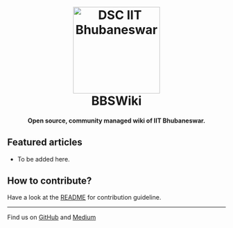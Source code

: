 
<h1 align="center">
  <br>
  <a href="https://dsciitbbs.github.io"><img src="https://user-images.githubusercontent.com/19551774/55946516-7c1bdb80-5c6a-11e9-86ca-b4b700b119c8.jpeg" alt="DSC IIT Bhubaneswar" width="200"></a>
  <br>
  BBSWiki
  <br>
</h1>

<h4 align="center">Open source, community managed wiki of IIT Bhubaneswar.</h4>


<h2> Featured articles </h2>

- To be added here.

<h2>How to contribute?</h2>

Have a look at the [README](README.md) for contribution guideline.



---
Find us on [GitHub](https://github.com/dsciitbbs) and [Medium](https://medium.com/dsc-iit-bhubaneswar)
